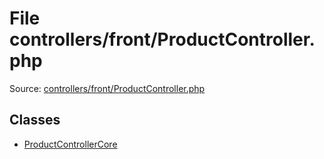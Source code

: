File controllers/front/ProductController.php
=========

Source: [controllers/front/ProductController.php](https://github.com/PrestaShop/PrestaShop/blob/1.6.0.3/controllers/front/ProductController.php)


Classes
-------

* [ProductControllerCore](class.ProductControllerCore.md)

